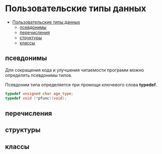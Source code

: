# Пользовательские типы данных

- [Пользовательские типы данных](#пользовательские-типы-данных)
  - [псевдонимы](#псевдонимы)
  - [перечисления](#перечисления)
  - [структуры](#структуры)
  - [классы](#классы)

## псевдонимы

Для сокращения кода и улучшения читаемости программ можно определять псевдонимы типов.

Псевдоним типа определяется при промощи ключевого слова __typedef__.

```cpp
typedef unsigned char age_type;
typedef void (*pfunc)(void);
```

## перечисления

## структуры

## классы
